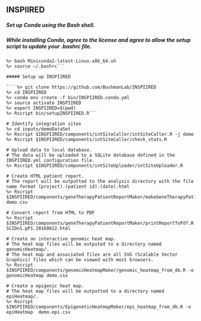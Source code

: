 ## INSPIIRED

##### Set up Conda using the Bash shell.
##### While installing Conda, agree to the license and agree to allow the setup script to update your .bashrc file.
```%> wget https://repo.continuum.io/miniconda/Miniconda2-latest-Linux-x86_64.sh
%> bash Miniconda2-latest-Linux-x86_64.sh
%> source ~/.bashrc```

##### Setup up INSPIIRED

````%> git clone https://github.com/BushmanLab/INSPIIRED
%> cd INSPIIRED
%> conda env create -f bin/INSPIIRED.conda.yml
%> source activate INSPIIRED
%> export INSPIIRED=$(pwd)
%> Rscript bin/setupINSPIIRED.R```

# Identify integration sites
%> cd inputs/demoDataSet
%> Rscript $INSPIIRED/components/intSiteCaller/intSiteCaller.R -j demo
%> Rscript $INSPIIRED/components/intSiteCaller/check_stats.R

# Upload data to local database. 
# The data will be uploaded to a SQLite database defined in the INSPIIRED.yml configuration file.
%> Rscript $INSPIIRED/components/intSiteUploader/intSiteUploader.R

# Create HTML patient report.
# The report will be outputted to the analysis directory with the file name format (project).(patient id).(date).html
%> Rscript $INSPIIRED/components/geneTherapyPatientReportMaker/makeGeneTherapyPatientReport.R demo.csv

# Convert report from HTML to PDF
%> Rscript $INSPIIRED/components/geneTherapyPatientReportMaker/printReportToPdf.R SCIDn1.pP1.20160622.html

# Create an interactive genomic heat map.
# The heat map files will be outputed to a directory named genomicHeatmap/.
# The heat map and associated files are all SVG (Scalable Vector Graphics) files which can be viewed with most browsers.
%> Rscript $INSPIIRED/components/genomicHeatmapMaker/genomic_heatmap_from_db.R -o genomicHeatmap demo.csv

# Create a epigenic heat map.
# The heat map files will be outputted to a directory named epiHeatmap/.
%> Rscript $INSPIIRED/components/EpigeneticHeatmapMaker/epi_heatmap_from_db.R -o epiHeatmap  demo.epi.csv

